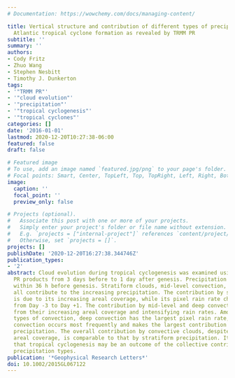 ```yaml
---
# Documentation: https://wowchemy.com/docs/managing-content/

title: Vertical structure and contribution of different types of precipitation during
  Atlantic tropical cyclone formation as revealed by TRMM PR
subtitle: ''
summary: ''
authors:
- Cody Fritz
- Zhuo Wang
- Stephen Nesbitt
- Timothy J. Dunkerton
tags:
- '"TRMM PR"'
- '"cloud evolution"'
- '"precipitation"'
- '"tropical cyclogenesis"'
- '"tropical cyclones"'
categories: []
date: '2016-01-01'
lastmod: 2020-12-20T10:27:38-06:00
featured: false
draft: false

# Featured image
# To use, add an image named `featured.jpg/png` to your page's folder.
# Focal points: Smart, Center, TopLeft, Top, TopRight, Left, Right, BottomLeft, Bottom, BottomRight.
image:
  caption: ''
  focal_point: ''
  preview_only: false

# Projects (optional).
#   Associate this post with one or more of your projects.
#   Simply enter your project's folder or file name without extension.
#   E.g. `projects = ["internal-project"]` references `content/project/deep-learning/index.md`.
#   Otherwise, set `projects = []`.
projects: []
publishDate: '2020-12-20T16:27:38.344746Z'
publication_types:
- '2'
abstract: Cloud evolution during tropical cyclogenesis was examined using the TRMM
  PR products from 3 days before to 1 day after genesis. Precipitation increases substantially
  within 36 h before genesis. Stratiform clouds, mid-level convection, and deep convection
  all contribute to the increasing precipitation. The contribution by stratiform precipitation
  is due to its increasing areal coverage, while its pixel rain rate changes little
  from Day -3 to Day +1. The contribution by mid-level and deep convections results
  from their increasing areal coverage and intensifying rain rates. Among the three
  types of convection, deep convection has the largest pixel rain rate, but mid-level
  convection occurs most frequently and makes the largest contribution to the total
  precipitation. The overall contribution by convective clouds, despite their low
  areal coverage, is comparable to that by stratiform precipitation. It is suggested
  that tropical cyclogenesis may be an outcome of the collective contribution by different
  precipitation types.
publication: '*Geophysical Research Letters*'
doi: 10.1002/2015GL067122
---
```

